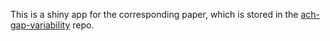 This is a shiny app for the corresponding paper, which is stored in the [ach-gap-variability](https://github.com/datalorax/ach-gap-variability) repo.
